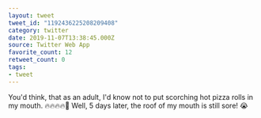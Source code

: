 ```yaml
---
layout: tweet
tweet_id: "1192436225208209408"
category: twitter
date: 2019-11-07T13:38:45.000Z
source: Twitter Web App
favorite_count: 12
retweet_count: 0
tags:
- tweet
---
```


You'd think, that as an adult, I'd know not to put scorching hot pizza rolls in my mouth. 🔥🔥🔥🔥🚒 Well, 5 days later, the roof of my mouth is still sore! 😭
